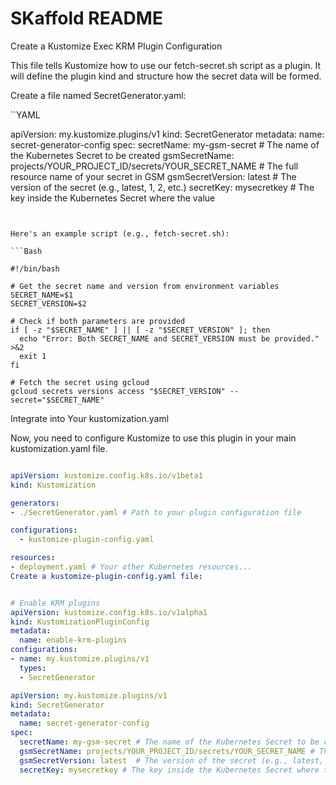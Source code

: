 # SKaffold README
Create a Kustomize Exec KRM Plugin Configuration

This file tells Kustomize how to use our fetch-secret.sh script as a plugin. It will define the plugin kind and structure how the secret data will be formed.

Create a file named SecretGenerator.yaml:

``YAML

apiVersion: my.kustomize.plugins/v1
kind: SecretGenerator
metadata:
  name: secret-generator-config
spec:
  secretName: my-gsm-secret # The name of the Kubernetes Secret to be created
  gsmSecretName: projects/YOUR_PROJECT_ID/secrets/YOUR_SECRET_NAME # The full resource name of your secret in GSM
  gsmSecretVersion: latest  # The version of the secret (e.g., latest, 1, 2, etc.)
  secretKey: mysecretkey # The key inside the Kubernetes Secret where the value

```


Here's an example script (e.g., fetch-secret.sh):

```Bash

#!/bin/bash

# Get the secret name and version from environment variables
SECRET_NAME=$1
SECRET_VERSION=$2

# Check if both parameters are provided
if [ -z "$SECRET_NAME" ] || [ -z "$SECRET_VERSION" ]; then
  echo "Error: Both SECRET_NAME and SECRET_VERSION must be provided." >&2
  exit 1
fi

# Fetch the secret using gcloud
gcloud secrets versions access "$SECRET_VERSION" --secret="$SECRET_NAME"
```

Integrate into Your kustomization.yaml

Now, you need to configure Kustomize to use this plugin in your main kustomization.yaml file.

```YAML

apiVersion: kustomize.config.k8s.io/v1beta1
kind: Kustomization

generators:
- ./SecretGenerator.yaml # Path to your plugin configuration file

configurations:
  - kustomize-plugin-config.yaml

resources:
- deployment.yaml # Your other Kubernetes resources...
Create a kustomize-plugin-config.yaml file:
```


```YAML

# Enable KRM plugins
apiVersion: kustomize.config.k8s.io/v1alpha1
kind: KustomizationPluginConfig
metadata:
  name: enable-krm-plugins
configurations:
- name: my.kustomize.plugins/v1
  types:
  - SecretGenerator
````

```YAML
apiVersion: my.kustomize.plugins/v1
kind: SecretGenerator
metadata:
  name: secret-generator-config
spec:
  secretName: my-gsm-secret # The name of the Kubernetes Secret to be created
  gsmSecretName: projects/YOUR_PROJECT_ID/secrets/YOUR_SECRET_NAME # The full resource name of your secret in GSM
  gsmSecretVersion: latest  # The version of the secret (e.g., latest, 1, 2, etc.)
  secretKey: mysecretkey # The key inside the Kubernetes Secret where the value will be stored
```
